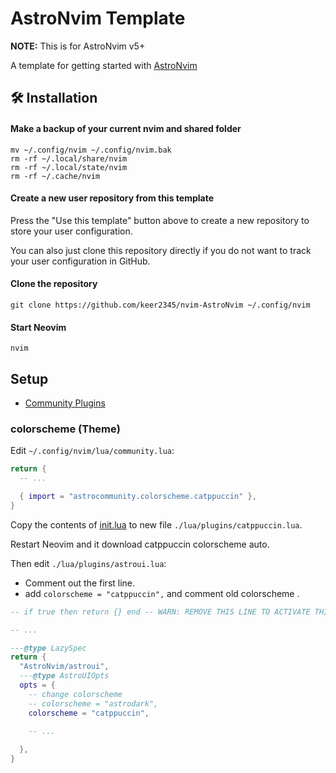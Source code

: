 # AstroNvim Template

**NOTE:** This is for AstroNvim v5+

A template for getting started with [AstroNvim](https://github.com/AstroNvim/AstroNvim)

## 🛠️ Installation

#### Make a backup of your current nvim and shared folder

```shell
mv ~/.config/nvim ~/.config/nvim.bak
rm -rf ~/.local/share/nvim
rm -rf ~/.local/state/nvim
rm -rf ~/.cache/nvim
```

#### Create a new user repository from this template

Press the "Use this template" button above to create a new repository to store your user configuration.

You can also just clone this repository directly if you do not want to track your user configuration in GitHub.

#### Clone the repository

```shell
git clone https://github.com/keer2345/nvim-AstroNvim ~/.config/nvim
```

#### Start Neovim

```shell
nvim
```

## Setup
- [Community Plugins](https://github.com/AstroNvim/astrocommunity)

### colorscheme (Theme)
Edit `~/.config/nvim/lua/community.lua`:
```lua
return {
  -- ...

  { import = "astrocommunity.colorscheme.catppuccin" },
}
```

Copy the contents of [init.lua](https://github.com/AstroNvim/astrocommunity/blob/main/lua/astrocommunity/colorscheme/catppuccin/init.lua) to new file `./lua/plugins/catppuccin.lua`.

Restart Neovim and it download catppuccin colorscheme auto.

Then edit `./lua/plugins/astroui.lua`:
- Comment out the first line.
- add `colorscheme = "catppuccin",` and comment old colorscheme .

```lua
-- if true then return {} end -- WARN: REMOVE THIS LINE TO ACTIVATE THIS FILE

-- ...

---@type LazySpec
return {
  "AstroNvim/astroui",
  ---@type AstroUIOpts
  opts = {
    -- change colorscheme
    -- colorscheme = "astrodark",
    colorscheme = "catppuccin",

    -- ...
    
  },
}
```
